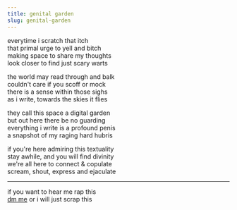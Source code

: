 ```yaml
---
title: genital garden
slug: genital-garden
---
```



everytime i scratch that itch<br/>
that primal urge to yell and bitch<br/>
making space to share my thoughts<br/>
look closer to find just scary warts

the world may read through and balk<br/>
couldn't care if you scoff or mock <br/>
there is a sense within those sighs<br/>
as i write, towards the skies it flies

they call this space a digital garden<br/>
but out here there be no guarding<br/>
everything i write is a profound penis<br/>
a snapshot of my raging hard hubris

if you're here admiring this textuality<br/>
stay awhile, and you will find divinity<br/>
we're all here to connect & copulate<br/>
scream, shout, express and ejaculate

---
if you want to hear me rap this<br/>
[dm me](https://twitter.com/reddy2go) or i will just scrap this